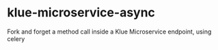 # klue-microservice-async
Fork and forget a method call inside a Klue Microservice endpoint, using celery 
